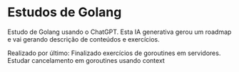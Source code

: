 # Estudos de Golang

Estudo de Golang usando o ChatGPT. Esta IA generativa gerou um roadmap e vai gerando descrição de conteúdos e exercícios.


Realizado por último: Finalizado exercícios de goroutines em servidores. Estudar cancelamento em goroutines usando context